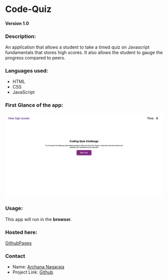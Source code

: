 # Code-Quiz

#### Version 1.0

### Description:
An application that allows a student to take a timed quiz on Javascript fundamentals that stores high scores. It also allows the student to gauge the progress compared to peers.

### Languages used:
- HTML
- CSS
- JavaScript

### First Glance of the app:
![Screenshot](./assets/images/screenshot_Code-Quiz.png)

### Usage:
This app will run in the **browser**. 

### Hosted here: 
[GithubPages](https://archana-nagaraj.github.io/Code-Quiz/)


### Contact
- Name: [Archana Nagaraja](https://archana-nagaraj.github.io/Professional-Portfolio/)
- Project Link: [Github](https://github.com/archana-nagaraj/Code-Quiz)